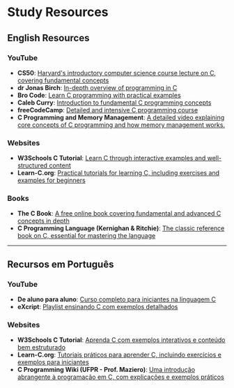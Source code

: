# Study Resources

## English Resources

### YouTube

- **CS50**: [Harvard's introductory computer science course lecture on C, covering fundamental concepts](https://www.youtube.com/watch?v=cwtpLIWylAw)
- **dr Jonas Birch**: [In-depth overview of programming in C](https://www.youtube.com/watch?v=ve2l3yK37Jo&ab_channel=drJonasBirch)
- **Bro Code**: [Learn C programming with practical examples](https://www.youtube.com/watch?v=87SH2Cn0s9A&ab_channel=BroCode)
- **Caleb Curry**: [Introduction to fundamental C programming concepts](https://www.youtube.com/watch?v=Bz4MxDeEM6k&ab_channel=CalebCurry)
- **freeCodeCamp**: [Detailed and intensive C programming course](https://www.youtube.com/watch?v=KJgsSFOSQv0&t=1s&ab_channel=freeCodeCamp.org)
- **C Programming and Memory Management**: [A detailed video explaining core concepts of C programming and how memory management works.](https://www.youtube.com/watch?v=rJrd2QMVbGM)  


### Websites

- **W3Schools C Tutorial**: [Learn C through interactive examples and well-structured content](https://www.w3schools.com/c/)
- **Learn-C.org**: [Practical tutorials for learning C, including exercises and examples for beginners](https://www.learn-c.org/)


### Books

- **The C Book**: [A free online book covering fundamental and advanced C concepts in depth](https://publications.gbdirect.co.uk/c_book/)
- **C Programming Language (Kernighan & Ritchie)**: [The classic reference book on C, essential for mastering the language](https://www.amazon.com/Programming-Language-2nd-Brian-Kernighan/dp/0131103628)


---

## Recursos em Português

### YouTube

- **De aluno para aluno**: [Curso completo para iniciantes na linguagem C](https://www.youtube.com/watch?v=VnH7OVFj_pA&list=PLa75BYTPDNKZWYypgOFEsX3H2Mg-SzuLW&ab_channel=Dealunoparaaluno)
- **eXcript**: [Playlist ensinando C com exemplos detalhados](https://www.youtube.com/watch?v=FH7YrE0RjWE&list=PLesCEcYj003SwVdufCQM5FIbrOd0GG1M4&ab_channel=eXcript)

### Websites

- **W3Schools C Tutorial**: [Aprenda C com exemplos interativos e conteúdo bem estruturado](https://www.w3schools.com/c/)
- **Learn-C.org**: [Tutoriais práticos para aprender C, incluindo exercícios e exemplos para iniciantes](https://www.learn-c.org/)
- **C Programming Wiki (UFPR - Prof. Maziero)**: [Uma introdução abrangente à programação em C, com explicações e exemplos práticos](https://wiki.inf.ufpr.br/maziero/doku.php?id=c:start)

